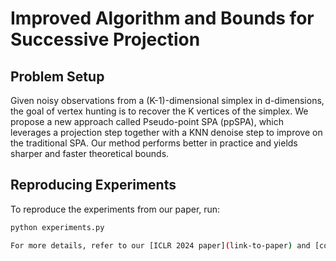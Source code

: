 # Improved Algorithm and Bounds for Successive Projection

## Problem Setup

Given noisy observations from a (K-1)-dimensional simplex in d-dimensions, the goal of vertex hunting is to recover the K vertices of the simplex. We propose a new approach called Pseudo-point SPA (ppSPA), which leverages a projection step together with a KNN denoise step to improve on the traditional SPA. Our method performs better in practice and yields sharper and faster theoretical bounds.

## Reproducing Experiments

To reproduce the experiments from our paper, run:

```bash
python experiments.py

For more details, refer to our [ICLR 2024 paper](link-to-paper) and [code repository](link-to-repository).

